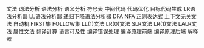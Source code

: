 文法
词法分析
语法分析
语义分析
符号表
中间代码
代码优化
目标代码生成
LR语法分析器
LL语法分析器
递归下降语法分析器
DFA
NFA
正则表达式
上下文无关文法
自动机
FIRST集
FOLLOW集
LL(1)文法
LR(0)文法
SLR文法
LR(1)文法
LALR文法
属性文法
翻译计算
语言可及性
编译错误处理
编译原理前端
编译原理后端
解释器
